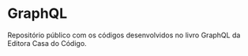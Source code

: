 # GraphQL

Repositório público com os códigos desenvolvidos no livro GraphQL da Editora Casa do Código.